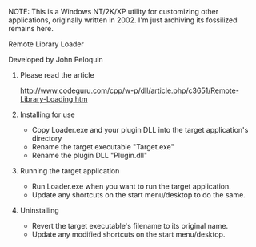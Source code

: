 NOTE: This is a Windows NT/2K/XP utility for customizing other applications, originally written in 2002. I'm just archiving its fossilized remains here.

Remote Library Loader

Developed by John Peloquin

1. Please read the article

    http://www.codeguru.com/cpp/w-p/dll/article.php/c3651/Remote-Library-Loading.htm

2. Installing for use

    - Copy Loader.exe and your plugin DLL into the target application's directory
    - Rename the target executable "Target.exe"
    - Rename the plugin DLL "Plugin.dll"

3. Running the target application

    - Run Loader.exe when you want to run the target application.
    - Update any shortcuts on the start menu/desktop to do the same.

4. Uninstalling

    - Revert the target executable's filename to its original name.
    - Update any modified shortcuts on the start menu/desktop.

